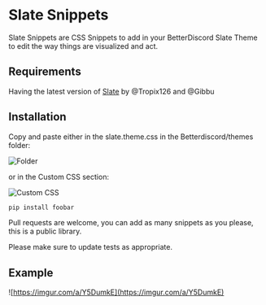 # Slate Snippets

Slate Snippets are CSS Snippets to add in your BetterDiscord Slate Theme to edit the way things are visualized and act.

## Requirements

Having the latest version of [Slate](https://gibbu.github.io/BetterDiscord-Themes/Slate/) by @Tropix126 and @Gibbu

## Installation

Copy and paste either in the slate.theme.css in the Betterdiscord/themes folder:

![Folder](https://i.imgur.com/KSQjX8Z.png)

or in the Custom CSS section:

![Custom CSS](https://i.imgur.com/GYGB9e8.png)
```bash
pip install foobar
```


Pull requests are welcome, you can add as many snippets as you please, this is a public library.

Please make sure to update tests as appropriate.

## Example
![https://imgur.com/a/Y5DumkE](https://imgur.com/a/Y5DumkE)
